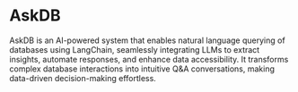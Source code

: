 # AskDB
AskDB is an AI-powered system that enables natural language querying of databases using LangChain, seamlessly integrating LLMs to extract insights, automate responses, and enhance data accessibility. It transforms complex database interactions into intuitive Q&amp;A conversations, making data-driven decision-making effortless.
